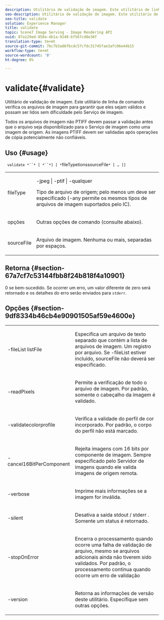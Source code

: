 ```yaml
---
description: Utilitário de validação de imagem. Este utilitário de linha de comando verifica os arquivos de imagem para garantir que eles sejam válidos e possam ser lidos sem dificuldade pelo Serviço de imagem.
seo-description: Utilitário de validação de imagem. Este utilitário de linha de comando verifica os arquivos de imagem para garantir que eles sejam válidos e possam ser lidos sem dificuldade pelo Serviço de imagem.
seo-title: validate
solution: Experience Manager
title: validate
topic: Scene7 Image Serving - Image Rendering API
uuid: 87a129ed-950a-4b1a-9240-bf567cd8e38f
translation-type: tm+mt
source-git-commit: 7bc7b3a86fbcdc57cfdc31745fae3afc06e44b15
workflow-type: tm+mt
source-wordcount: '0'
ht-degree: 0%

---
```



# validate{#validate}

Utilitário de validação de imagem. Este utilitário de linha de comando verifica os arquivos de imagem para garantir que eles sejam válidos e possam ser lidos sem dificuldade pelo Serviço de imagem.

Todos os arquivos de imagem não PTIFF devem passar a validação antes que o arquivo seja disponibilizado para o Serviço de imagem como uma imagem de origem. As imagens PTIFF devem ser validadas após operações de cópia potencialmente não confiáveis.

## Uso {#usage}

` validate *``* [ *``*] [ *`fileTypetionssourceFile`* [ … ]]`

<table id="simpletable_D2C6B20E1007433AB4184A73046A44F0"> 
 <tr class="strow"> 
  <td class="stentry"> <p> <span class="codeph"> <span class="varname"> fileType  </span> </span> </p> </td> 
  <td class="stentry"> <p> <span class="codeph"> -jpeg | -ptif | -qualquer  </span> </p> <p>Tipo de arquivo de origem; pelo menos um deve ser especificado (-any permite os mesmos tipos de arquivos de imagem suportados pelo IC). </p> </td> 
 </tr> 
 <tr class="strow"> 
  <td class="stentry"> <p> <span class="codeph"> <span class="varname"> opções  </span> </span> </p> </td> 
  <td class="stentry"> <p>Outras opções de comando (consulte abaixo). </p> </td> 
 </tr> 
 <tr class="strow"> 
  <td class="stentry"> <p> <span class="codeph"> <span class="varname"> sourceFile  </span> </span> </p> </td> 
  <td class="stentry"> <p> Arquivo de imagem. Nenhuma ou mais, separadas por espaços. </p> </td> 
 </tr> 
</table>

## Retorna {#section-67a7cf7c53144fbb8f24b818f4a10901}

0 se bem-sucedido. Se ocorrer um erro, um valor diferente de zero será retornado e os detalhes do erro serão enviados para `stderr`.

## Opções {#section-9df8334b46cb4e90901505af59e4600e}

<table id="simpletable_004B1A29BDFD40A9B89E4CBD23119B3F"> 
 <tr class="strow"> 
  <td class="stentry"> <p> <span class="codeph"> -fileList  <span class="varname"> listFile  </span> </span> </p> </td> 
  <td class="stentry"> <p>Especifica um arquivo de texto separado que contém a lista de arquivos de imagem. Um registro por arquivo. Se <span class="codeph"> -fileList </span> estiver incluído, <span class="varname"> sourceFile </span> não deverá ser especificado. </p> </td> 
 </tr> 
 <tr class="strow"> 
  <td class="stentry"> <p> <span class="codeph"> -readPixels  </span> </p> </td> 
  <td class="stentry"> <p>Permite a verificação de todo o arquivo de imagem. Por padrão, somente o cabeçalho da imagem é validado. </p> </td> 
 </tr> 
 <tr class="strow"> 
  <td class="stentry"> <p> <span class="codeph"> -validatecolorprofile  </span> </p> </td> 
  <td class="stentry"> <p>Verifica a validade do perfil de cor incorporado. Por padrão, o corpo do perfil não está marcado. </p> </td> 
 </tr> 
 <tr class="strow"> 
  <td class="stentry"> <p> <span class="codeph"> -cancel16BitPerComponent  </span> </p> </td> 
  <td class="stentry"> <p> Rejeita imagens com 16 bits por componente de imagem. Sempre especificado pelo Servidor de imagens quando ele valida imagens de origem remota. </p> </td> 
 </tr> 
 <tr class="strow"> 
  <td class="stentry"> <p> <span class="codeph"> -verbose  </span> </p> </td> 
  <td class="stentry"> <p> Imprime mais informações se a imagem for inválida. </p> </td> 
 </tr> 
 <tr class="strow"> 
  <td class="stentry"> <p> <span class="codeph"> -silent  </span> </p> </td> 
  <td class="stentry"> <p>Desativa a saída <span class="codeph"> stdout </span>/ <span class="codeph"> stderr </span>. Somente um status é retornado. </p> </td> 
 </tr> 
 <tr class="strow"> 
  <td class="stentry"> <p> <span class="codeph"> -stopOnError  </span> </p> </td> 
  <td class="stentry"> <p>Encerra o processamento quando ocorre uma falha de validação de arquivo, mesmo se arquivos adicionais ainda não tiverem sido validados. Por padrão, o processamento continua quando ocorre um erro de validação </p> </td> 
 </tr> 
 <tr class="strow"> 
  <td class="stentry"> <p> <span class="codeph"> -version  </span> </p> </td> 
  <td class="stentry"> <p>Retorna as informações de versão deste utilitário. Especifique sem outras opções. </p> </td> 
 </tr> 
</table>

